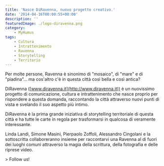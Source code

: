 ```yaml
---
title: 'Nasce DiRavenna, nuovo progetto creativo.'
date: '2014-04-16T00:00:55+00:00'
description: ''
featuredImage: ./logo-diravenna.png
category:
    - MyHumus
tags:
    - Cultura
    - Intrattenimento
    - Ravenna
    - Storytelling
    - Territorio
---
```

Per molte persone, Ravenna è sinonimo di "mosaico", di "mare" e di "piadina"... ma cos'altro c'è in questa città così bella e così antica?

DiRavenna ([www.diravenna.it](http://www.diravenna.it)) è un nuovissimo progetto di comunicazione, cultura e intrattenimento che nasce proprio per rispondere a questa domanda, raccontando la città attraverso nuovi punti di vista e svelando il suo aspetto più intimo.

DiRavenna è la prima grande iniziativa di storytelling territoriale di questa città e ha tutte le carte in regola per trasformarsi in qualcosa di veramente interessante.

Linda Landi, Simone Masini, Pierpaolo Zoffoli, Alessandro Cingolani e la sottoscritta collaboreranno insieme per raccontarvi una Ravenna al di fuori dei luoghi comuni attraverso la magia della scrittura, della fotografia e delle riprese video.

&gt; Follow us!